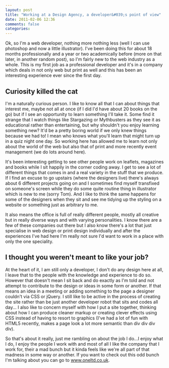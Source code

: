 ```yaml
---
layout: post
title: "Working at a Design Agency, a developer&#039;s point of view"
date: 2011-02-06 12:36
comments: false
categories: 
---
```


Ok, so I'm a web developer, nothing more nothing less (well I can use photoshop and now a little illustrator). I've been doing this for about 18 months professionally and a year or two academically before (more on that later, in another random post), so I'm fairly new to the web industry as a whole. This is my first job as a professional developer and it's in a company which deals in not only web but print as well and this has been an interesting experience ever since the first day.
<h2>Curiosity killed the cat</h2>
I'm a naturally curious person. I like to know all that I can about things that interest me, maybe not all at once (if I did I'd have about 20 books on the go) but if I see an opportunity to learn something I'll take it. Some find it strange that I watch things like Stargazing or Mythbusters as they see it as educational rather than entertaining, but why shouldn't you enjoy learning something new? It'd be a pretty boring world if we only knew things because we had to! I mean who knows what you'll learn that might turn up in a quiz night one day. So working here has allowed me to learn not only about the world of the web but also that of print and more recently event management (we do lots around here).

It's been interesting getting to see other people work on leaflets, magazines and books while I sit happily in the corner coding away. I get to see a lot of different things that comes in and a real variety in the stuff that we produce. If I find an excuse to go upstairs (where the designers live) there's always about 6 different projects going on and I sometimes find myself transfixed on someone's screen while they do some quite routine thing in illustrator which is new to me (sorry Tom). And I like to think the same happens for some of the designers when they sit and see me tidying up the styling on a website or something just as arbitrary to me.

It also means the office is full of really different people, mostly all creative but in really diverse ways and with varying personalities. I know there are a few of these companies out there but I also know there's a lot that just specialise in web design or print design individually and after the experiences I've had here I'm really not sure I'd want to work in a place with only the one speciality.
<h2>I thought you weren't meant to like your job?</h2>
At the heart of it, I am still only a developer, I don't do any design here at all, I leave that to the people with the knowledge and experience to do so. However that doesn't mean I sit back and do exactly as I'm told and not attempt to contribute to the design or ideas in some form or another. If that means an idea in a meeting or adding something to the page a designer couldn't via CSS or jQuery. I still like to be active in the process of creating the site rather than be just another developer robot that sits and codes all day... I also like to concern myself with how I put a site together, thinking about how I can produce cleaner markup or creating clever effects using CSS instead of having to resort to graphics (I've had a lot of fun with HTML5 recently, makes a page look a lot more semantic than div div div div).

So that's about it really, just me rambling on about the job I do...I enjoy what I do, I enjoy the people I work with and most of all I like the company that I work for, their a mad bunch but it kinda feels like we're all part of that madness in some way or another. If you want to check out this odd bunch I'm talking about you can go to <a href="http://www.oneltd.co.uk">www.oneltd.co.uk</a>.